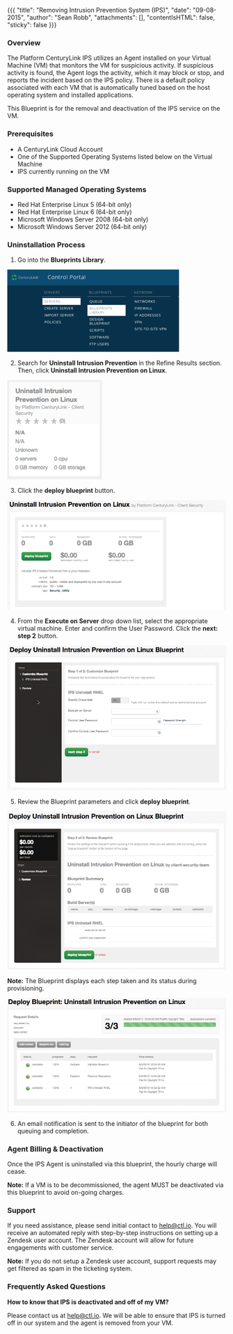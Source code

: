 {{{
  "title": "Removing Intrusion Prevention System (IPS)",
  "date": "09-08-2015",
  "author": "Sean Robb",
  "attachments": [],
  "contentIsHTML": false,
  "sticky": false
}}}

### Overview

The Platform CenturyLink IPS utilizes an Agent installed on your Virtual Machine (VM) that monitors the VM for suspicious activity. If suspicious activity is found, the Agent logs the activity, which it may block or stop, and reports the incident based on the IPS policy. There is a default policy associated with each VM that is automatically tuned based on the host operating system and installed applications.

This Blueprint is for the removal and deactivation of the IPS service on the VM.

### Prerequisites
* A CenturyLink Cloud Account
* One of the Supported Operating Systems listed below on the Virtual Machine
* IPS currently running on the VM

### Supported Managed Operating Systems
* Red Hat Enterprise Linux 5 (64-bit only)
* Red Hat Enterprise Linux 6 (64-bit only)
* Microsoft Windows Server 2008 (64-bit only)
* Microsoft Windows Server 2012 (64-bit only)

### Uninstallation Process

1. Go into the **Blueprints Library**.

  ![Control Portal](../images/client-security/gettingIPS_controlportal.png)

2. Search for **Uninstall Intrusion Prevention** in the Refine Results section. Then, click **Uninstall Intrusion Prevention on Linux**.

  ![Search Uninstall Linux](../images/client-security/removingIPS_linux_blueprintname.png)

3. Click the **deploy blueprint** button.  

  ![Deploy Uninstall Linux](../images/client-security/removingIPS_linux_configure.png)

4. From the **Execute on Server** drop down list, select the appropriate virtual machine.  Enter and confirm the User Password. Click the **next: step 2** button.  

  ![Configure Uninstall Linux Fields](../images/client-security/removingIPS_linux_blueprintfields.png)

5. Review the Blueprint parameters and click **deploy blueprint**.  

  ![Deploy Blueprint](../images/client-security/removingIPS_linux_deploy.png)

  **Note:** The Blueprint displays each step taken and its status during provisioning.  

  ![Blueprint Status Log](../images/client-security/removingIPS_linux_logstatus.png)

6. An email notification is sent to the initiator of the blueprint for both queuing and completion.

### Agent Billing & Deactivation

Once the IPS Agent is uninstalled via this blueprint, the hourly charge will cease.

**Note:** If a VM is to be decommissioned, the agent MUST be deactivated via this blueprint to avoid on-going charges.

### Support

If you need assistance, please send initial contact to [help@ctl.io](mailto:help@ctl.io). You will receive an automated reply with step-by-step instructions on setting up a Zendesk user account. The Zendesk account will allow for future engagements with customer service.

**Note:** If you do not setup a Zendesk user account, support requests may get filtered as spam in the ticketing system.

### Frequently Asked Questions

**How to know that IPS is deactivated and off of my VM?**

Please contact us at [help@ctl.io](mailto:help@ctl.io). We will be able to ensure that IPS is turned off in our system and the agent is removed from your VM.
